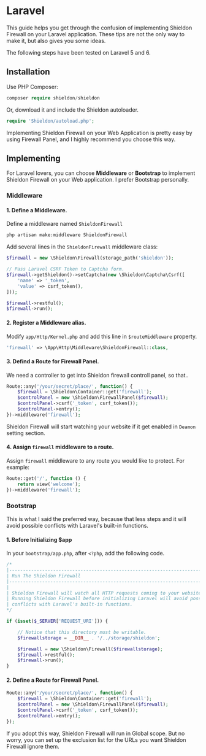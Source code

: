 # Laravel

This guide helps you get through the confusion of implementing Shieldon Firewall on your Laravel application. These tips are not the only way to make it, but also gives you some ideas.

The following steps have been tested on Laravel 5 and 6.

## Installation

Use PHP Composer:

```php
composer require shieldon/shieldon
```

Or, download it and include the Shieldon autoloader.
```php
require 'Shieldon/autoload.php';
```

Implementing Shieldon Firewall on your Web Application is pretty easy by using Firewall Panel, and I highly recommend you choose this way.


## Implementing

For Laravel lovers, you can choose **Middleware** or **Bootstrap** to implement Shieldon Firewall on your Web application. I prefer Bootstrap personally.

### Middleware

#### 1.  Define a Middleware.

Define a middleware named `ShieldonFirewall`
```bash
php artisan make:middleware ShieldonFirewall
```
Add several lines in the `ShieldonFirewall` middleware class:

```php
$firewall = new \Shieldon\Firewall(storage_path('shieldon'));

// Pass Laravel CSRF Token to Captcha form.
$firewall->getShieldon()->setCaptcha(new \Shieldon\Captcha\Csrf([
    'name' => '_token',
    'value' => csrf_token(),
]));

$firewall->restful();
$firewall->run();
```

#### 2.  Register a Middleware alias.

Modify `app/Http/Kernel.php` and add this line in `$routeMiddleware` property.
```php
'firewall' => \App\Http\Middleware\ShieldonFirewall::class,
```

#### 3.  Defind a Route for Firewall Panel.

We need a controller to get into Shieldon firewall controll panel, so that..

```php
Route::any('/your/secret/place/', function() {
    $firewall = \Shieldon\Container::get('firewall');
    $controlPanel = new \Shieldon\FirewallPanel($firewall);
    $controlPanel->csrf('_token', csrf_token());
    $controlPanel->entry();
})->middleware('firewall');
```

Shieldon Firewall will start watching your website if it get enabled in `Deamon` setting section.

#### 4.  Assign `firewall` middleware to a route.

Assign `firewall` middleware to any route you would like to protect. For example:

```php
Route::get('/', function () {
    return view('welcome');
})->middleware('firewall');
```

### Bootstrap

This is what I said the preferred way, because that less steps and it will avoid possible 
conflicts with Laravel's built-in functions.

#### 1.  Before Initializing $app
In your `bootstrap/app.php`, after `<?php`, add the following code.
```php
/*
|--------------------------------------------------------------------------
| Run The Shieldon Firewall
|--------------------------------------------------------------------------
|
| Shieldon Firewall will watch all HTTP requests coming to your website.
| Running Shieldon Firewall before initializing Laravel will avoid possible
| conflicts with Laravel's built-in functions.
*/

if (isset($_SERVER['REQUEST_URI'])) {

    // Notice that this directory must be writable.
    $firewallstorage = __DIR__ . '/../storage/shieldon';

    $firewall = new \Shieldon\Firewall($firewallstorage);
    $firewall->restful();
    $firewall->run();
}
```

#### 2.  Define a Route for Firewall Panel.

```php
Route::any('/your/secret/place/', function() {
    $firewall = \Shieldon\Container::get('firewall');
    $controlPanel = new \Shieldon\FirewallPanel($firewall);
    $controlPanel->csrf('_token', csrf_token());
    $controlPanel->entry();
});
```

If you adopt this way, Shieldon Firewall will run in Global scope. But no worry, you can set up the exclusion list for the URLs you want Shieldon Firewall ignore them.
